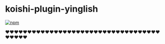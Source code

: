 # koishi-plugin-yinglish

[![npm](https://img.shields.io/npm/v/koishi-plugin-yinglish?style=flat-square)](https://www.npmjs.com/package/koishi-plugin-yinglish)

❤❤❤❤❤❤❤❤❤❤❤❤❤❤❤❤❤❤❤❤❤❤❤❤❤❤❤❤❤❤❤❤❤❤❤❤❤❤❤❤
